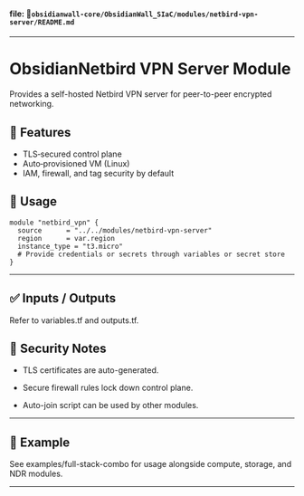 
#### file: 📁`obsidianwall-core/ObsidianWall_SIaC/modules/netbird-vpn-server/README.md`


---

# ObsidianNetbird VPN Server Module

Provides a self-hosted Netbird VPN server for peer-to-peer encrypted networking.

## 🚀 Features

- TLS‑secured control plane
- Auto‑provisioned VM (Linux)
- IAM, firewall, and tag security by default

## 🧩 Usage

```hcl
module "netbird_vpn" {
  source      = "../../modules/netbird-vpn-server"
  region      = var.region
  instance_type = "t3.micro"
  # Provide credentials or secrets through variables or secret store
}
```
---

## ✅ Inputs / Outputs
Refer to variables.tf and outputs.tf.

## 🔐 Security Notes
  - TLS certificates are auto-generated.

  - Secure firewall rules lock down control plane.

  - Auto-join script can be used by other modules.

---

## 🧪 Example
See examples/full-stack-combo for usage alongside compute, storage, and NDR modules.

----